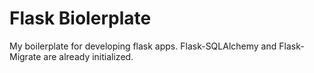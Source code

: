 ﻿# Flask Biolerplate

My boilerplate for developing flask apps.
Flask-SQLAlchemy and Flask-Migrate are already initialized.

